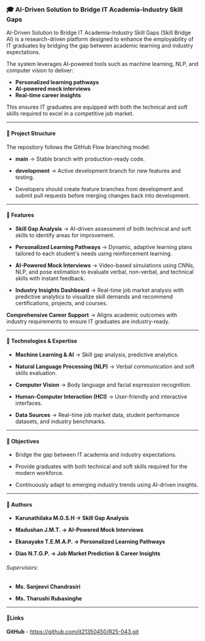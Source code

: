 ### **🎓 AI-Driven Solution to Bridge IT Academia-Industry Skill Gaps**



AI-Driven Solution to Bridge IT Academia-Industry Skill Gaps (Skill Bridge AI) is a research-driven platform designed to enhance the employability of IT graduates by bridging the gap between academic learning and industry expectations.



The system leverages AI-powered tools such as machine learning, NLP, and computer vision to deliver:



* **Personalized learning pathways**
* **AI-powered mock interviews**
* **Real-time career insights**



This ensures IT graduates are equipped with both the technical and soft skills required to excel in a competitive job market.



------------------------------------------------------------------------



#### **📂 Project Structure**



The repository follows the GitHub Flow branching model:



* **main** → Stable branch with production-ready code.



* **development** → Active development branch for new features and testing.



* Developers should create feature branches from development and submit pull requests before merging changes back into development.



------------------------------------------------------------------------



#### **🚀 Features**



* **Skill Gap Analysis** → AI-driven assessment of both technical and soft skills to identify areas for improvement.



* **Personalized Learning Pathways** → Dynamic, adaptive learning plans tailored to each student's needs using reinforcement learning.



* **AI-Powered Mock Interviews** → Video-based simulations using CNNs, NLP, and pose estimation to evaluate verbal, non-verbal, and technical skills with instant feedback.



* **Industry Insights Dashboard** → Real-time job market analysis with predictive analytics to visualize skill demands and recommend certifications, projects, and courses.



**Comprehensive Career Support** → Aligns academic outcomes with industry requirements to ensure IT graduates are industry-ready.



------------------------------------------------------------------------



#### **🧠 Technologies \& Expertise**



* **Machine Learning \& AI** → Skill gap analysis, predictive analytics.



* **Natural Language Processing (NLP)** → Verbal communication and soft skills evaluation.



* **Computer Vision** → Body language and facial expression recognition.



* **Human-Computer Interaction (HCI)** → User-friendly and interactive interfaces.



* **Data Sources** → Real-time job market data, student performance datasets, and industry benchmarks.



------------------------------------------------------------------------



#### **🎯 Objectives**



* Bridge the gap between IT academia and industry expectations.



* Provide graduates with both technical and soft skills required for the modern workforce.



* Continuously adapt to emerging industry trends using AI-driven insights.



------------------------------------------------------------------------

#### **👥 Authors**



* **Karunathilaka M.G.S.H → Skill Gap Analysis**



* **Madushan J.M.T. → AI-Powered Mock Interviews**



* **Ekanayake T.E.M.A.P. → Personalized Learning Pathways**



* **Dias N.T.G.P. → Job Market Prediction \& Career Insights**



###### Supervisors:



* **Ms. Sanjeevi Chandrasiri**



* **Ms. Tharushi Rubasinghe**



---



#### **📌Links**



**GitHub** - https://github.com/it21350450/R25-043.git

